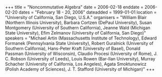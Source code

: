 +++
title = "Noncommutative Algebra"
date = 2006-02-18
enddate = 2006-02-20
dates = "February 18 - 20, 2006"
dateadded = 1999-01-01
location = "University of California, San Diego, U.S.A."
organisers = "William Blair (Northern Illinois University), Barbara Cortzen (DePaul University), Susan Montgomery (University of Southern California), Jeanne Wald (Michigan State University), Efim Zelmanov (University of California, San Diego)"
speakers = "Michael Artin (Massachusetts Institute of Technology), Edward Formanek (Pennsylvania State University), Robert Guralnick (University of Southern California), Hans-Peter Kraft (University of Basel), Donald Passman (University of Wisconsin), Claudio Procesi (University of Rome), J. C. Robson (University of Leeds), Louis Rowen (Bar-Ilan University), Murray Schacher (University of California, Los Angeles), Agata Smoktunowicz (Polish Academy of Sciences), J. T. Stafford (University of Michigan)"
+++
